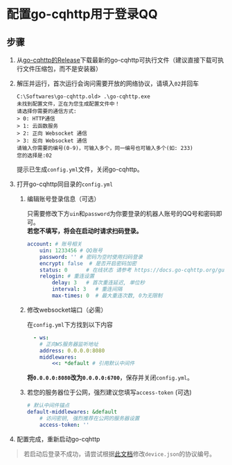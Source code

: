 # 配置go-cqhttp用于登录QQ

## 步骤

1. 从[go-cqhttp的Release](https://github.com/Mrs4s/go-cqhttp/releases/latest)下载最新的go-cqhttp可执行文件（建议直接下载可执行文件压缩包，而不是安装器）
2. 解压并运行，首次运行会询问需要开放的网络协议，请填入`02`并回车

    ```
    C:\Softwares\go-cqhttp.old> .\go-cqhttp.exe
    未找到配置文件，正在为您生成配置文件中！
    请选择你需要的通信方式:
    > 0: HTTP通信
    > 1: 云函数服务
    > 2: 正向 Websocket 通信
    > 3: 反向 Websocket 通信
    请输入你需要的编号(0-9)，可输入多个，同一编号也可输入多个(如: 233)
    您的选择是:02
    ```
    提示已生成`config.yml`文件，关闭go-cqhttp。

3. 打开go-cqhttp同目录的`config.yml`

    1. 编辑账号登录信息（可选）

        只需要修改下方`uin`和`password`为你要登录的机器人账号的QQ号和密码即可。  
        **若您不填写，将会在启动时请求扫码登录。**

        ```yaml
        account: # 账号相关
            uin: 1233456 # QQ账号
            password: '' # 密码为空时使用扫码登录
            encrypt: false  # 是否开启密码加密
            status: 0      # 在线状态 请参考 https://docs.go-cqhttp.org/guide/config.html#在线状态
            relogin: # 重连设置
                delay: 3   # 首次重连延迟, 单位秒
                interval: 3   # 重连间隔
                max-times: 0  # 最大重连次数, 0为无限制
        ```

    2. 修改websocket端口（必需）

        在`config.yml`下方找到以下内容

        ```yaml
          - ws:
            # 正向WS服务器监听地址
            address: 0.0.0.0:8080
            middlewares:
                <<: *default # 引用默认中间件
        ```

        **将`0.0.0.0:8080`改为`0.0.0.0:6700`**，保存并关闭`config.yml`。

    3. 若您的服务器位于公网，强烈建议您填写`access-token` (可选)

        ```yaml
        # 默认中间件锚点
        default-middlewares: &default
            # 访问密钥, 强烈推荐在公网的服务器设置
            access-token: ''
        ```

4. 配置完成，重新启动go-cqhttp

> 若启动后登录不成功，请尝试根据[此文档](https://docs.go-cqhttp.org/guide/config.html#%E8%AE%BE%E5%A4%87%E4%BF%A1%E6%81%AF)修改`device.json`的协议编号。